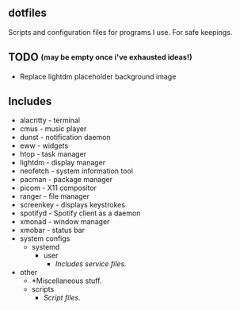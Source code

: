 ## dotfiles
 Scripts and configuration files for programs I use. For safe keepings.

## TODO <sub><sup>(may be empty once i've exhausted ideas!)</sup></sub>

- Replace lightdm placeholder background image

## Includes

- alacritty - terminal
- cmus - music player
- dunst - notification daemon
- eww - widgets
- htop - task manager
- lightdm - display manager 
- neofetch - system information tool
- pacman - package manager
- picom - X11 compositor
- ranger - file manager 
- screenkey - displays keystrokes
- spotifyd - Spotify client as a daemon
- xmonad - window manager
- xmobar - status bar
- system configs
    - systemd
        - user
            - *Includes service files.*
- other
    - *Miscellaneous stuff.
    - scripts 
        - *Script files.*
